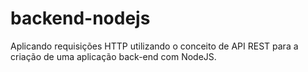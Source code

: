 # backend-nodejs
Aplicando requisições HTTP utilizando o conceito de API REST para a criação de uma aplicação back-end com NodeJS. 
